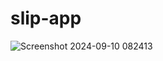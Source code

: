 # slip-app


![Screenshot 2024-09-10 082413](https://github.com/user-attachments/assets/dee15c5a-f28e-453c-b703-abc752a041a0)
